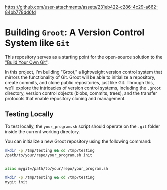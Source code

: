 
https://github.com/user-attachments/assets/231eb422-c286-4c29-a662-84bb778dd6fd


# Building `Groot`: A Version Control System like `Git`

This repository serves as a starting point for the open-source solution to the ["Build Your Own Git"](https://git-scm.com/).

In this project, I'm building "Groot," a lightweight version control system that mirrors the functionality of Git. Groot will be able to initialize a repository, create commits, and clone public repositories, just like Git. Through this, we'll explore the intricacies of version control systems, including the `.groot` directory, version control objects (blobs, commits, trees), and the transfer protocols that enable repository cloning and management.

## Testing Locally

To test locally, the `your_program.sh` script should operate on the `.git` folder inside the current working directory.

You can initialize a new Groot repository using the following command:

```sh
mkdir -p /tmp/testing && cd /tmp/testing
/path/to/your/repo/your_program.sh init


alias mygit=/path/to/your/repo/your_program.sh

mkdir -p /tmp/testing && cd /tmp/testing
mygit init
```
